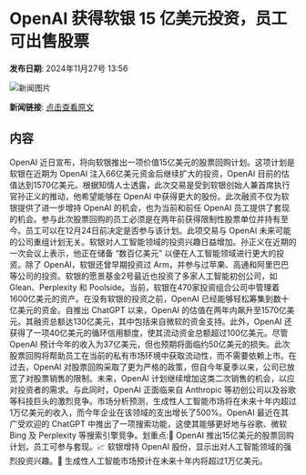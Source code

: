 # OpenAI 获得软银 15 亿美元投资，员工可出售股票

**发布日期**: 2024年11月27号 13:56

![新闻图片](https://pic.chinaz.com/picmap/202405110933330041_0.jpg)

**新闻链接**: [点击查看原文](https://www.aibase.com/zh/news/13521)

## 内容

OpenAI 近日宣布，将向软银推出一项价值15亿美元的股票回购计划。这项计划是软银在近期为 OpenAI 注入66亿美元资金后继续扩大的投资，OpenAI 目前的估值达到1570亿美元。根据知情人士透露，此次交易是受到软银创始人兼首席执行官孙正义的推动，他希望能够在 OpenAI 中获得更大的股份。此次融资不仅为软银提供了进一步增持 OpenAI 的机会，也为当前和前任 OpenAI 员工提供了套现的机会。参与此次股票回购的员工必须是在两年前获得限制性股票单位并持有至今。员工可以在12月24日前决定是否参与该计划。此项交易与 OpenAI 未来可能的公司重组计划无关。软银对人工智能领域的投资兴趣日益增加。孙正义在近期的一次会议上表示，他正在储备 “数百亿美元” 以便在人工智能领域进行更大的投资。除了 OpenAI，软银还曾早期投资过 Arm，并参与过苹果、高通和阿里巴巴等公司的投资。软银的愿景基金2号最近也投资了多家人工智能初创公司，如 Glean、Perplexity 和 Poolside。当前，软银在470家投资组合公司中管理着1600亿美元的资产。在没有软银的投资之前，OpenAI 已经能够轻松筹集到数十亿美元的资金。自推出 ChatGPT 以来，OpenAI 的估值在两年内飙升至1570亿美元。其融资总额达130亿美元，其中包括来自微软的资金支持。此外，OpenAI 还获得了一项40亿美元的循环信用额度，使其流动资金总额超过100亿美元。尽管 OpenAI 预计今年的收入为37亿美元，但也预期将面临约50亿美元的损失。此次股票回购将帮助员工在当前的私有市场环境中获取流动性，而不需要依赖上市。在过去，OpenAI 对股票回购采取了更为严格的政策，但自今年夏季以来，公司已放宽了对股票销售的限制。未来，OpenAI 计划继续增加这类二次销售的机会，以应对投资者的需求。与此同时，OpenAI 正面临来自 Anthropic 等初创公司以及谷歌等科技巨头的激烈竞争。市场分析预测，生成性人工智能市场将在未来十年内超过1万亿美元的收入，而今年企业在该领域的支出增长了500%。OpenAI 最近在其广受欢迎的 ChatGPT 中推出了一项搜索功能，这使其能够更好地与谷歌、微软 Bing 及 Perplexity 等搜索引擎竞争。划重点:🤑 OpenAI 推出15亿美元的股票回购计划，员工可参与套现。📈 软银增持 OpenAI 股份，显示出对人工智能领域的强烈投资兴趣。🚀 生成性人工智能市场预计在未来十年内将超过1万亿美元。
